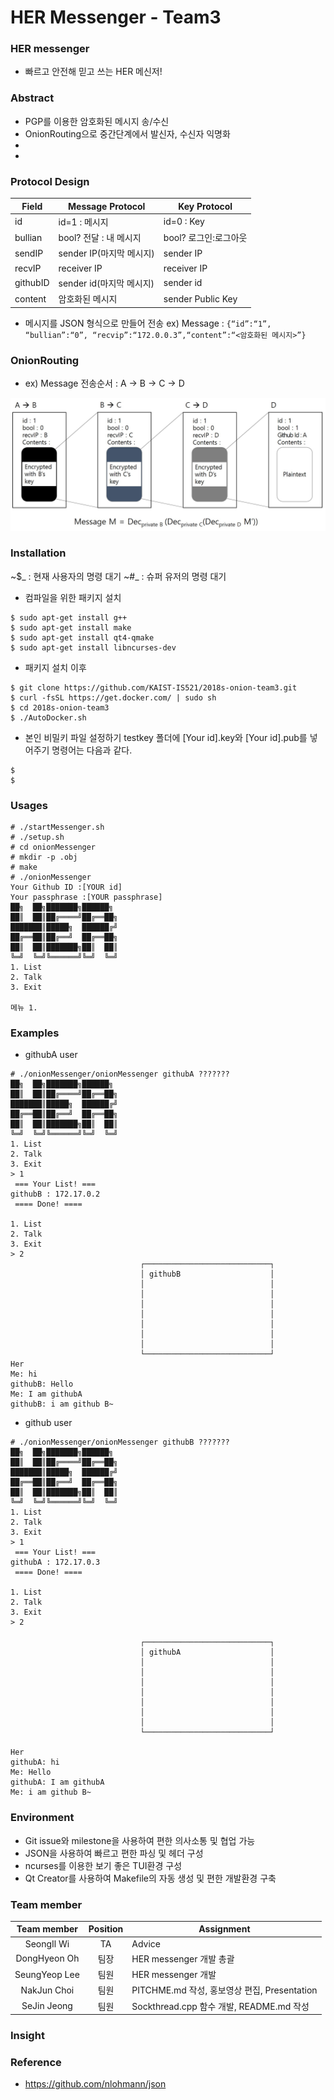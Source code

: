 # HER Messenger - Team3

### HER messenger
- 빠르고 안전해 믿고 쓰는 HER 메신저!

### Abstract
- PGP를 이용한 암호화된 메시지 송/수신
- OnionRouting으로 중간단계에서 발신자, 수신자 익명화
-
-

### Protocol Design

| Field   | Message Protocol | Key Protocol |
|--------|------------------|--------------|
| id     | id=1 : 메시지 | id=0 : Key |
| bullian| bool? 전달 : 내 메시지 | bool? 로그인:로그아웃 |
| sendIP|  sender IP(마지막 메시지)       | sender IP        |
| recvIP | receiver IP     | receiver IP             |
| githubID | sender id(마지막 메시지)  | sender id |
| content| 암호화된 메시지 | sender Public Key |

- 메시지를 JSON 형식으로 만들어 전송
ex) Message : ```{“id”:“1”, “bullian”:“0”, “recvip”:“172.0.0.3”,“content”:“<암호화된 메시지>”}```

### OnionRouting
- ex) Message 전송순서 : A -> B -> C -> D

![onion](./images/onion.jpg)

### Installation
~$_ : 현재 사용자의 명령 대기
~#_ : 슈퍼 유저의 명령 대기

- 컴파일을 위한 패키지 설치
```
$ sudo apt-get install g++
$ sudo apt-get install make
$ sudo apt-get install qt4-qmake
$ sudo apt-get install libncurses-dev
```
- 패키지 설치 이후
```
$ git clone https://github.com/KAIST-IS521/2018s-onion-team3.git
$ curl -fsSL https://get.docker.com/ | sudo sh
$ cd 2018s-onion-team3  
$ ./AutoDocker.sh
```
- 본인 비밀키 파일 설정하기
testkey 폴더에 [Your id].key와 [Your id].pub를 넣어주기
명령어는 다음과 같다.
```
$
$
```
### Usages
```
# ./startMessenger.sh
# ./setup.sh
# cd onionMessenger
# mkdir -p .obj
# make
# ./onionMessenger
Your Github ID :[YOUR id]
Your passphrase :[YOUR passphrase]
██╗  ██╗███████╗██████╗
██║  ██║██╔════╝██╔══██╗
███████║█████╗  ██████╔╝
██╔══██║██╔══╝  ██╔══██╗
██║  ██║███████╗██║  ██║
╚═╝  ╚═╝╚══════╝╚═╝  ╚═╝
1. List
2. Talk
3. Exit

메뉴 1.
```

### Examples
- githubA user
```
# ./onionMessenger/onionMessenger githubA ???????
██╗  ██╗███████╗██████╗
██║  ██║██╔════╝██╔══██╗  
███████║█████╗  ██████╔╝  
██╔══██║██╔══╝  ██╔══██╗  
██║  ██║███████╗██║  ██║  
╚═╝  ╚═╝╚══════╝╚═╝  ╚═╝  
1. List
2. Talk
3. Exit
> 1  
 === Your List! ===
githubB : 172.17.0.2
 ==== Done! ====

1. List
2. Talk
3. Exit
> 2
                             ┌────────────────────────────┐                             
                             │ githubB                    │                             
                             │                            │                             
                             │                            │                             
                             │                            │                             
                             │                            │                             
                             │                            │                             
                             │                            │                             
                             │                            │                             
                             └────────────────────────────┘                             
Her                                                                                      
Me: hi                                                                                   
githubB: Hello                                                                           
Me: I am githubA                                                                         
githubB: i am github B~                                                                  
```

- github user
```
# ./onionMessenger/onionMessenger githubB ???????
██╗  ██╗███████╗██████╗
██║  ██║██╔════╝██╔══██╗
███████║█████╗  ██████╔╝
██╔══██║██╔══╝  ██╔══██╗
██║  ██║███████╗██║  ██║
╚═╝  ╚═╝╚══════╝╚═╝  ╚═╝
1. List
2. Talk
3. Exit
> 1
 === Your List! ===
githubA : 172.17.0.3
 ==== Done! ====

1. List
2. Talk
3. Exit
> 2

                             ┌────────────────────────────┐                             
                             │ githubA                    │                             
                             │                            │                             
                             │                            │                             
                             │                            │                             
                             │                            │                             
                             │                            │                             
                             │                            │                             
                             │                            │                             
                             └────────────────────────────┘                             

Her
githubA: hi
Me: Hello
githubA: I am githubA
Me: i am github B~
```

### Environment
- Git issue와 milestone을 사용하여 편한 의사소통 및 협업 가능
- JSON을 사용하여 빠르고 편한 파싱 및 헤더 구성
- ncurses를 이용한 보기 좋은 TUI환경 구성
- Qt Creator를 사용하여 Makefile의 자동 생성 및 편한 개발환경 구축


### Team member

| Team member     | Position | Assignment |
|:---------------:|:--------:|------------|
|  SeongIl Wi     |    TA    | Advice |
|  DongHyeon Oh   |   팀장   |HER messenger 개발 총괄|
|  SeungYeop Lee  |   팀원   |HER messenger 개발|
|  NakJun Choi    |   팀원   |PITCHME.md 작성, 홍보영상 편집, Presentation|
|  SeJin Jeong    |   팀원   |Sockthread.cpp 함수 개발, README.md 작성 |

### Insight

### Reference
 - https://github.com/nlohmann/json
